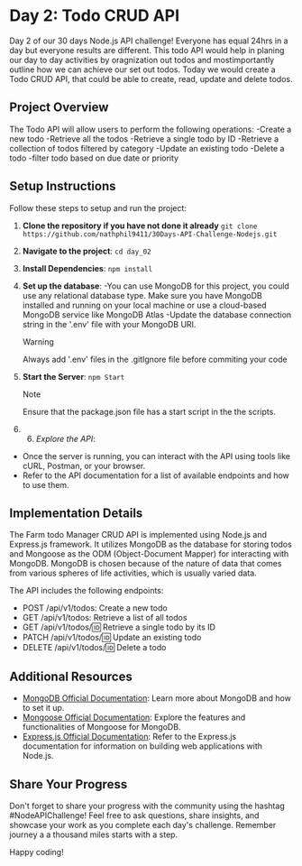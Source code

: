 # Day 2: Todo CRUD API

Day 2 of our 30 days Node.js API challenge! Everyone has equal 24hrs in a day but everyone results are different. This todo API would help in planing our day to day activities by oragnization out todos and mostimportantly outline how we can achieve our set out todos.
Today we would create a Todo CRUD API, that could be able to create, read, update and delete todos.

## Project Overview

The Todo API will allow users to perform the following operations:
-Create a new todo
-Retrieve all the todos
-Retrieve a single todo by ID
-Retrieve a collection of todos filtered by category
-Update an existing todo
-Delete a todo
-filter todo based on due date or priority

## Setup Instructions

Follow these steps to setup and run the project:

1. **Clone the repository if you have not done it already**
   `git clone https://github.com/nathphil9411/30Days-API-Challenge-Nodejs.git`

2. **Navigate to the project**:
   `cd day_02`

3. **Install Dependencies**:
   `npm install `

4. **Set up the database**:
   -You can use MongoDB for this project, you could use any relational database type. Make sure you have MongoDB installed and running on your local machine or use a cloud-based MongoDB service like MongoDB Atlas
   -Update the database connection string in the '.env' file with your MongoDB URI.

   > [!WARNING]
   > Always add '.env' files in the .gitIgnore file before commiting your code

5. **Start the Server**:
   `npm Start`

   > [!NOTE]
   > Ensure that the package.json file has a start script in the the scripts.

6. 6. _Explore the API_:

- Once the server is running, you can interact with the API using tools like cURL, Postman, or your browser.
- Refer to the API documentation for a list of available endpoints and how to use them.

## Implementation Details

The Farm todo Manager CRUD API is implemented using Node.js and Express.js framework. It utilizes MongoDB as the database for storing todos and Mongoose as the ODM (Object-Document Mapper) for interacting with MongoDB. MongoDB is chosen because of the nature of data that comes from various spheres of life activities, which is usually varied data.

The API includes the following endpoints:

- POST /api/v1/todos: Create a new todo
- GET /api/v1/todos: Retrieve a list of all todos
- GET /api/v1/todos/:id: Retrieve a single todo by its ID
- PATCH /api/v1/todos/:id: Update an existing todo
- DELETE /api/v1/todos/:id: Delete a todo

## Additional Resources

- [MongoDB Official Documentation](https://docs.mongodb.com/): Learn more about MongoDB and how to set it up.
- [Mongoose Official Documentation](https://mongoosejs.com/docs/): Explore the features and functionalities of Mongoose for MongoDB.
- [Express.js Official Documentation](https://expressjs.com/): Refer to the Express.js documentation for information on building web applications with Node.js.

## Share Your Progress

Don't forget to share your progress with the community using the hashtag #NodeAPIChallenge! Feel free to ask questions, share insights, and showcase your work as you complete each day's challenge. Remember journey a a thousand miles starts with a step.

Happy coding!

